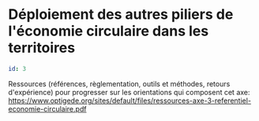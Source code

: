 # Déploiement des autres piliers de l'économie circulaire dans les territoires
```yaml
id: 3
```
Ressources (références, règlementation, outils et méthodes, retours d'expérience) pour progresser sur les orientations qui composent cet axe: 
https://www.optigede.org/sites/default/files/ressources-axe-3-referentiel-economie-circulaire.pdf

